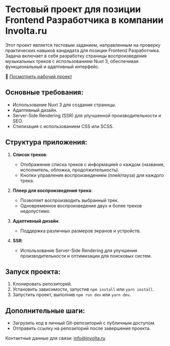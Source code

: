 # Тестовый проект для позиции Frontend Разработчика в компании Involta.ru

Этот проект является тестовым заданием, направленным на проверку практических навыков кандидата для позиции Frontend Разработчика. Задача включает в себя разработку страницы воспроизведения музыкальных треков с использованием Nuxt 3, обеспечивая функциональный и адаптивный интерфейс.

🚀 [Посмотреть рабочий проект]( https://invlota.vercel.app/)

## Основные требования:

- Использование Nuxt 3 для создания страницы.
- Адаптивный дизайн.
- Server-Side Rendering (SSR) для улучшенной производительности и SEO.
- Стилизация с использованием CSS или SCSS.

## Структура приложения:

1. **Список треков**:
    - Отображение списка треков с информацией о каждом (название, исполнитель, обложка, продолжительность).
    - Кнопки управления воспроизведением (плей/пауза) для каждого трека.

2. **Плеер для воспроизведения трека**:
    - Позволяет воспроизводить выбранный трек.
    - Одновременное воспроизведение двух и более треков недопустимо.

3. **Адаптивный дизайн**:
    - Поддержка различных размеров экранов и устройств.

4. **SSR**:
    - Использование Server-Side Rendering для улучшения производительности и оптимизации для поисковых систем.

## Запуск проекта:

1. Клонировать репозиторий.
2. Установить зависимости, запустив `npm install` или `yarn install`.
3. Запустить проект, выполнив `npm run dev` или `yarn dev`.

## Дополнительные шаги:

- Загрузить код в личный Git-репозиторий с публичным доступом.
- Отправить ссылку на репозиторий после завершения проекта.

Контактные данные для связи: [info@involta.ru](mailto:info@involta.ru)